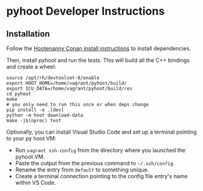 
# pyhoot Developer Instructions

## Installation

Follow the [Hootenanny Conan install instructions](https://github.com/epochgeo/hootenanny-conan#install) to install dependencies.

Then, install pyhoot and run the tests. This will build all the C++ bindings and create a wheel:
```
source /opt/rh/devtoolset-8/enable
export HOOT_HOME=/home/vagrant/pyhoot/build/
export ICU_DATA=/home/vagrant/pyhoot/build/res
cd pyhoot
make
# you only need to run this once or when deps change
pip install -e .[dev]
python -m hoot download-data
make -j$(nproc) test
```

Optionally, you can install Visual Studio Code and set up a terminal pointing to your py hoot VM: 
* Run `vagrant ssh-config` from the directory where you launched the pyhoot VM.
* Paste the output from the previous command to `~/.ssh/config`. 
* Rename the entry from `default` to something unique.
* Create a terminal connection pointing to the config file entry's name within VS Code.
